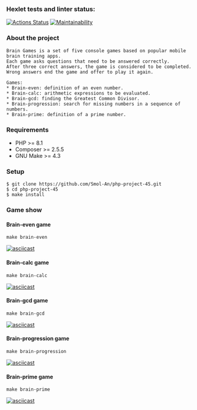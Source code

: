 ### Hexlet tests and linter status:

[![Actions Status](https://github.com/Smol-An/php-project-45/workflows/hexlet-check/badge.svg)](https://github.com/Smol-An/php-project-45/actions)
[![Maintainability](https://api.codeclimate.com/v1/badges/e865b6a87d427b3a2aba/maintainability)](https://codeclimate.com/github/Smol-An/php-project-45/maintainability)

### About the project
```
Brain Games is a set of five console games based on popular mobile brain training apps.
Each game asks questions that need to be answered correctly.
After three correct answers, the game is considered to be completed.
Wrong answers end the game and offer to play it again.

Games:
* Brain-even: definition of an even number.
* Brain-calc: arithmetic expressions to be evaluated.
* Brain-gcd: finding the Greatest Common Divisor.
* Brain-progression: search for missing numbers in a sequence of numbers.
* Brain-prime: definition of a prime number.
```

### Requirements

* PHP >= 8.1
* Composer >= 2.5.5
* GNU Make >= 4.3

### Setup

```
$ git clone https://github.com/Smol-An/php-project-45.git
$ cd php-project-45
$ make install
```

### Game show

#### Brain-even game
```
make brain-even
```
[![asciicast](https://asciinema.org/a/RS1SgBc7LTzylwaB1kjVxMMsR.svg)](https://asciinema.org/a/RS1SgBc7LTzylwaB1kjVxMMsR)

#### Brain-calc game
```
make brain-calc
```
[![asciicast](https://asciinema.org/a/WFGbiBZmhS081tZBIkDaY4lGQ.svg)](https://asciinema.org/a/WFGbiBZmhS081tZBIkDaY4lGQ)

#### Brain-gcd game
```
make brain-gcd
```
[![asciicast](https://asciinema.org/a/KeFSzO5T9CINcP2f9tSnDDCen.svg)](https://asciinema.org/a/KeFSzO5T9CINcP2f9tSnDDCen)

#### Brain-progression game
```
make brain-progression
```
[![asciicast](https://asciinema.org/a/FpePifaLQoEX3oFjWzDXZKUXQ.svg)](https://asciinema.org/a/FpePifaLQoEX3oFjWzDXZKUXQ)

#### Brain-prime game
```
make brain-prime
```
[![asciicast](https://asciinema.org/a/cjs2cOPoKjQrMWuCrbuRbG91p.svg)](https://asciinema.org/a/cjs2cOPoKjQrMWuCrbuRbG91p)
